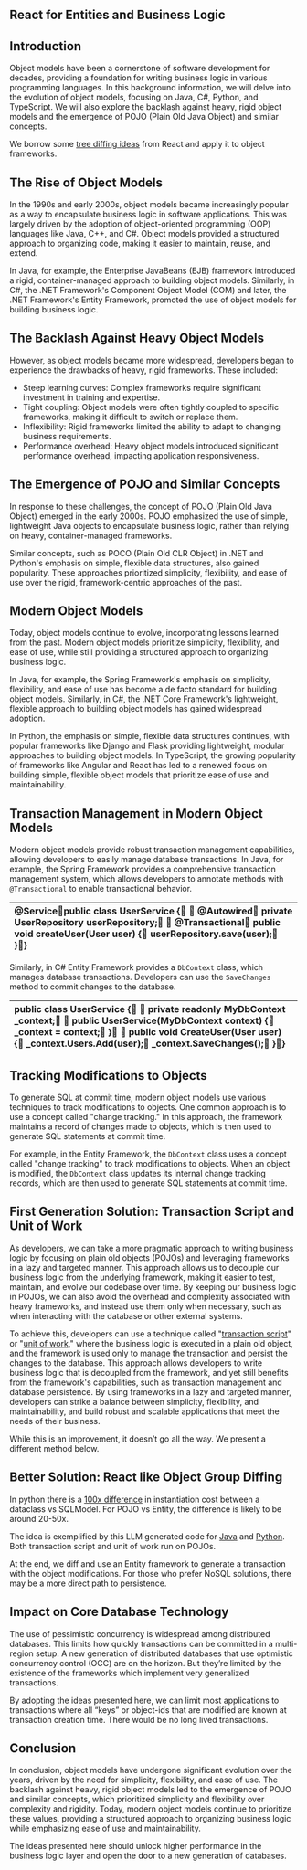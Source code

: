 ## React for Entities and Business Logic

## Introduction

Object models have been a cornerstone of software development for decades, providing a foundation for writing business logic in various programming languages. In this background information, we will delve into the evolution of object models, focusing on Java, C\#, Python, and TypeScript. We will also explore the backlash against heavy, rigid object models and the emergence of POJO (Plain Old Java Object) and similar concepts.

We borrow some [tree diffing ideas](https://www.dhiwise.com/post/a-deep-dive-into-react-reconciliation-algorithm) from React and apply it to object frameworks.

## The Rise of Object Models

In the 1990s and early 2000s, object models became increasingly popular as a way to encapsulate business logic in software applications. This was largely driven by the adoption of object-oriented programming (OOP) languages like Java, C++, and C\#. Object models provided a structured approach to organizing code, making it easier to maintain, reuse, and extend.

In Java, for example, the Enterprise JavaBeans (EJB) framework introduced a rigid, container-managed approach to building object models. Similarly, in C\#, the .NET Framework's Component Object Model (COM) and later, the .NET Framework's Entity Framework, promoted the use of object models for building business logic.

## The Backlash Against Heavy Object Models

However, as object models became more widespread, developers began to experience the drawbacks of heavy, rigid frameworks. These included:

* Steep learning curves: Complex frameworks require significant investment in training and expertise.  
* Tight coupling: Object models were often tightly coupled to specific frameworks, making it difficult to switch or replace them.  
* Inflexibility: Rigid frameworks limited the ability to adapt to changing business requirements.  
* Performance overhead: Heavy object models introduced significant performance overhead, impacting application responsiveness.

## The Emergence of POJO and Similar Concepts

In response to these challenges, the concept of POJO (Plain Old Java Object) emerged in the early 2000s. POJO emphasized the use of simple, lightweight Java objects to encapsulate business logic, rather than relying on heavy, container-managed frameworks.

Similar concepts, such as POCO (Plain Old CLR Object) in .NET and Python's emphasis on simple, flexible data structures, also gained popularity. These approaches prioritized simplicity, flexibility, and ease of use over the rigid, framework-centric approaches of the past.

## Modern Object Models

Today, object models continue to evolve, incorporating lessons learned from the past. Modern object models prioritize simplicity, flexibility, and ease of use, while still providing a structured approach to organizing business logic.

In Java, for example, the Spring Framework's emphasis on simplicity, flexibility, and ease of use has become a de facto standard for building object models. Similarly, in C\#, the .NET Core Framework's lightweight, flexible approach to building object models has gained widespread adoption.

In Python, the emphasis on simple, flexible data structures continues, with popular frameworks like Django and Flask providing lightweight, modular approaches to building object models. In TypeScript, the growing popularity of frameworks like Angular and React has led to a renewed focus on building simple, flexible object models that prioritize ease of use and maintainability.

## Transaction Management in Modern Object Models

Modern object models provide robust transaction management capabilities, allowing developers to easily manage database transactions. In Java, for example, the Spring Framework provides a comprehensive transaction management system, which allows developers to annotate methods with `@Transactional` to enable transactional behavior.

| @Servicepublic class UserService {        @Autowired    private UserRepository userRepository;        @Transactional    public void createUser(User user) {        userRepository.save(user);    }} |
| :---- |

Similarly, in C\#  Entity Framework provides a `DbContext` class, which manages database transactions. Developers can use the `SaveChanges` method to commit changes to the database.

| public class UserService {        private readonly MyDbContext \_context;        public UserService(MyDbContext context) {        \_context \= context;    }        public void CreateUser(User user) {        \_context.Users.Add(user);        \_context.SaveChanges();    }} |
| :---- |

## 

## Tracking Modifications to Objects

To generate SQL at commit time, modern object models use various techniques to track modifications to objects. One common approach is to use a concept called "change tracking." In this approach, the framework maintains a record of changes made to objects, which is then used to generate SQL statements at commit time.

For example, in the Entity Framework, the `DbContext` class uses a concept called "change tracking" to track modifications to objects. When an object is modified, the `DbContext` class updates its internal change tracking records, which are then used to generate SQL statements at commit time.

## First Generation Solution: Transaction Script and Unit of Work

As developers, we can take a more pragmatic approach to writing business logic by focusing on plain old objects (POJOs) and leveraging frameworks in a lazy and targeted manner. This approach allows us to decouple our business logic from the underlying framework, making it easier to test, maintain, and evolve our codebase over time. By keeping our business logic in POJOs, we can also avoid the overhead and complexity associated with heavy frameworks, and instead use them only when necessary, such as when interacting with the database or other external systems.

To achieve this, developers can use a technique called "[transaction script](https://martinfowler.com/eaaCatalog/transactionScript.html)" or "[unit of work](https://martinfowler.com/eaaCatalog/unitOfWork.html)," where the business logic is executed in a plain old object, and the framework is used only to manage the transaction and persist the changes to the database. This approach allows developers to write business logic that is decoupled from the framework, and yet still benefits from the framework's capabilities, such as transaction management and database persistence. By using frameworks in a lazy and targeted manner, developers can strike a balance between simplicity, flexibility, and maintainability, and build robust and scalable applications that meet the needs of their business.

While this is an improvement, it doesn’t go all the way. We present a different method below.

## Better Solution: React like Object Group Diffing

In python there is a [100x difference](https://github.com/adsharma/fquery/pull/4) in instantiation cost between a dataclass vs SQLModel. For POJO vs Entity, the difference is likely to be around 20-50x.

The idea is exemplified by this LLM generated code for [Java](https://gist.github.com/adsharma/4fdffa615e732b76ba0e314ad5061b81) and [Python](https://gist.github.com/adsharma/cfe9b151fc3ea0bdc0c31e297ea15a4a). Both transaction script and unit of work run on POJOs.

At the end, we diff and use an Entity framework to generate a transaction with the object modifications. For those who prefer NoSQL solutions, there may be a more direct path to persistence.

## Impact on Core Database Technology

The use of pessimistic concurrency is widespread among distributed databases. This limits how quickly transactions can be committed in a multi-region setup. A new generation of distributed databases that use optimistic concurrency control (OCC) are on the horizon. But they’re limited by the existence of the frameworks which implement very generalized transactions.

By adopting the ideas presented here, we can limit most applications to transactions where all “keys” or object-ids that are modified are known at transaction creation time. There would be no long lived transactions.

## Conclusion

In conclusion, object models have undergone significant evolution over the years, driven by the need for simplicity, flexibility, and ease of use. The backlash against heavy, rigid object models led to the emergence of POJO and similar concepts, which prioritized simplicity and flexibility over complexity and rigidity. Today, modern object models continue to prioritize these values, providing a structured approach to organizing business logic while emphasizing ease of use and maintainability.

The ideas presented here should unlock higher performance in the business logic layer and open the door to a new generation of databases.

